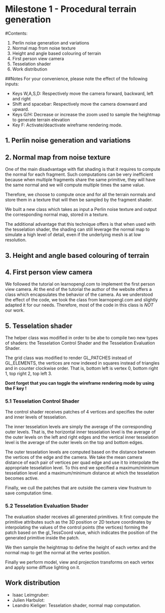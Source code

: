 # Milestone 1 - Procedural terrain generation

#Contents:

1. Perlin noise generation and variations
2. Normal map from noise texture
3. Height and angle based colouring of terrain
4. First person view camera
5. Tesselation shader
6. Work distribution

##Notes
For your convenience, please note the effect of the following inputs:

- Keys W,A,S,D: Respectively move the camera forward, backward, left and right
- Shift and spacebar: Respectively move the camera downward and upward.
- Keys G/H: Decrease or increase the zoom used to sample the heightmap to generate terrain elevation
- Key F: Activate/deactivate wireframe rendering mode.

## 1. Perlin noise generation and variations
## 2. Normal map from noise texture
One of the main disadvantage with flat shading is that it requires to compute the normal for each fragment.
Such computations can be very inefficient because when multiple fragments share the same primitive, they will
have the same normal and we will compute multiple times the same value.

Therefore, we choose to compute once and for all the terrain normals and store them in a texture that will
then be sampled by the fragment shader.

We built a new class which takes as input a Perlin noise texture and output the corresponding normal map, 
stored in a texture.

The additional advantage that this technique offers is that when used with the tesselation shader, the shading 
can still leverage the normal map to simulate a high level of detail, even if the underlying mesh is at low
resolution.

## 3. Height and angle based colouring of terrain
## 4. First person view camera
We followed the tutorial on learnopengl.com to implement the first person view camera. At the end of the 
tutorial the author of the website offers a class which encapsulates the behavior of the camera. As we
understood the effect of the code, we took the class from learnopengl.com and slightly adapted it for our
needs. Therefore, most of the code in this class is *NOT* our work.

## 5. Tesselation shader
The helper class was modified in order to be abe to compile two new types of shaders: the Tesselation 
Control Shader and the Tesselation Evaluation Shader.

The grid class was modified to render GL_PATCHES instead of GL_ELEMENTS, the vertices are now indexed
in squares instead of triangles and in counter clockwise order. That is, bottom left is vertex 0, 
bottom right 1, top right 2, top left 3.

**Dont forget that you can toggle the wireframe rendering mode by using the F key !**

### 5.1 Tesselation Control Shader
The control shader receives patches of 4 vertices and specifies the outer and inner levels of tesselation.

The inner tesselation levels are simply the average of the corresponding outer levels. That is, the horizontal 
inner tesselation level is the average of the outer levels on the left and right edges and the vertical inner
tesselation level is the average of the outer levels on the top and bottom edges.

The outer tesselation levels are computed based on the distance between the vertices of the edge and the camera.
We take the mean camera distance of each pair of vertices per quad edge and use it to interpolate the 
appropriate tesselation level.
To this end we specified a maximum/minimum tesselation level and a maximum/minimum distance at which the tesselation
becomes active.

Finally, we cull the patches that are outside the camera view frustrum to save computation time.
 
### 5.2 Tesselation Evaluation Shader
The evaluation shader receives all generated primitives. It first compute the primitive attributes such as
the 3D position or 2D texture coordinates by interpolating the values of the control points (the vertices)
forming the patch based on the gl_TessCoord value, which indicates the position of the generated primitive
inside the patch.

We then sample the heightmap to define the height of each vertex and the normal map to get the normal at the
vertex position.

Finally we perform model, view and projection transforms on each vertex and apply some diffuse lighting on it.

## Work distribution
- Isaac Leimgruber:
- Julien Harbulot: 
- Leandro Kieliger: Tesselation shader, normal map computation.